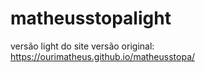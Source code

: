 # matheusstopalight
versão light do site
versão original: https://ourimatheus.github.io/matheusstopa/
